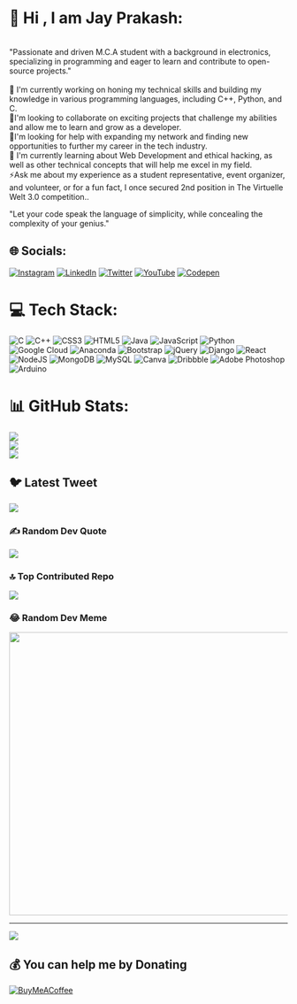 # 💫 Hi , I am Jay Prakash:
<br>"Passionate and driven M.C.A student with a background in electronics,<br>specializing in programming and eager to learn and contribute to open-source projects."<br><br>🔭 I'm currently working on honing my technical skills and building my knowledge in various programming languages, including C++, Python, and C.<br>👯I'm looking to collaborate on exciting projects that challenge my abilities and allow me to learn and grow as a developer.<br>🤝I'm looking for help with expanding my network and finding new opportunities to further my career in the tech industry.<br>💬 I'm currently learning about Web Development and ethical hacking, as well as other technical concepts that will help me excel in my field.<br>⚡Ask me about my experience as a student representative, event organizer, and volunteer, or for a fun fact, I once secured 2nd position in The Virtuelle Welt 3.0 competition..

"Let your code speak the language of simplicity, while concealing the complexity of your genius."

## 🌐 Socials:
[![Instagram](https://img.shields.io/badge/Instagram-%23E4405F.svg?logo=Instagram&logoColor=white)](https://instagram.com/j_a_y__p_r_a_k_a_s_h) [![LinkedIn](https://img.shields.io/badge/LinkedIn-%230077B5.svg?logo=linkedin&logoColor=white)](https://linkedin.com/in/iamjayprakash) [![Twitter](https://img.shields.io/badge/Twitter-%231DA1F2.svg?logo=Twitter&logoColor=white)](https://twitter.com/jayprak56111945) [![YouTube](https://img.shields.io/badge/YouTube-%23FF0000.svg?logo=YouTube&logoColor=white)](https://youtube.com/@Instagram.Status) [![Codepen](https://img.shields.io/badge/Codepen-000000?style=for-the-badge&logo=codepen&logoColor=white)](https://codepen.io/Iam_JayPrakash) 

# 💻 Tech Stack:
![C](https://img.shields.io/badge/c-%2300599C.svg?style=plastic&logo=c&logoColor=white) ![C++](https://img.shields.io/badge/c++-%2300599C.svg?style=plastic&logo=c%2B%2B&logoColor=white) ![CSS3](https://img.shields.io/badge/css3-%231572B6.svg?style=plastic&logo=css3&logoColor=white) ![HTML5](https://img.shields.io/badge/html5-%23E34F26.svg?style=plastic&logo=html5&logoColor=white) ![Java](https://img.shields.io/badge/java-%23ED8B00.svg?style=plastic&logo=java&logoColor=white) ![JavaScript](https://img.shields.io/badge/javascript-%23323330.svg?style=plastic&logo=javascript&logoColor=%23F7DF1E) ![Python](https://img.shields.io/badge/python-3670A0?style=plastic&logo=python&logoColor=ffdd54) ![Google Cloud](https://img.shields.io/badge/Google%20Cloud-%234285F4.svg?style=plastic&logo=google-cloud&logoColor=white) ![Anaconda](https://img.shields.io/badge/Anaconda-%2344A833.svg?style=plastic&logo=anaconda&logoColor=white) ![Bootstrap](https://img.shields.io/badge/bootstrap-%23563D7C.svg?style=plastic&logo=bootstrap&logoColor=white) ![jQuery](https://img.shields.io/badge/jquery-%230769AD.svg?style=plastic&logo=jquery&logoColor=white) ![Django](https://img.shields.io/badge/django-%23092E20.svg?style=plastic&logo=django&logoColor=white) ![React](https://img.shields.io/badge/react-%2320232a.svg?style=plastic&logo=react&logoColor=%2361DAFB) ![NodeJS](https://img.shields.io/badge/node.js-6DA55F?style=plastic&logo=node.js&logoColor=white) ![MongoDB](https://img.shields.io/badge/MongoDB-%234ea94b.svg?style=plastic&logo=mongodb&logoColor=white) ![MySQL](https://img.shields.io/badge/mysql-%2300f.svg?style=plastic&logo=mysql&logoColor=white) ![Canva](https://img.shields.io/badge/Canva-%2300C4CC.svg?style=plastic&logo=Canva&logoColor=white) ![Dribbble](https://img.shields.io/badge/Dribbble-EA4C89?style=plastic&logo=dribbble&logoColor=white) ![Adobe Photoshop](https://img.shields.io/badge/adobephotoshop-%2331A8FF.svg?style=plastic&logo=adobephotoshop&logoColor=white) ![Arduino](https://img.shields.io/badge/-Arduino-00979D?style=plastic&logo=Arduino&logoColor=white)
# 📊 GitHub Stats:
![](https://github-readme-stats.vercel.app/api?username=IamJayPrakash&theme=highcontrast&hide_border=false&include_all_commits=true&count_private=true)<br/>
![](https://github-readme-streak-stats.herokuapp.com/?user=IamJayPrakash&theme=highcontrast&hide_border=false)<br/>
![](https://github-readme-stats.vercel.app/api/top-langs/?username=IamJayPrakash&theme=highcontrast&hide_border=false&include_all_commits=true&count_private=true&layout=compact)

## 🐦 Latest Tweet
[![](https://gtce.itsvg.in/api?username=jayprak56111945)](https://github.com/VishwaGauravIn/github-twitter-card-embed)

### ✍️ Random Dev Quote
![](https://quotes-github-readme.vercel.app/api?type=horizontal&theme=tokyonight)

### 🔝 Top Contributed Repo
![](https://github-contributor-stats.vercel.app/api?username=IamJayPrakash&limit=5&theme=dark&combine_all_yearly_contributions=true)

### 😂 Random Dev Meme
<img src="https://rm.up.railway.app/" width="512px"/>

---
[![](https://visitcount.itsvg.in/api?id=IamJayPrakash&icon=5&color=5)](https://visitcount.itsvg.in)

  ## 💰 You can help me by Donating
  [![BuyMeACoffee](https://img.shields.io/badge/Buy%20Me%20a%20Coffee-ffdd00?style=for-the-badge&logo=buy-me-a-coffee&logoColor=black)](https://www.buymeacoffee.com/IamJP) 

  
<!-- Proudly created with GPRM ( https://gprm.itsvg.in ) -->
